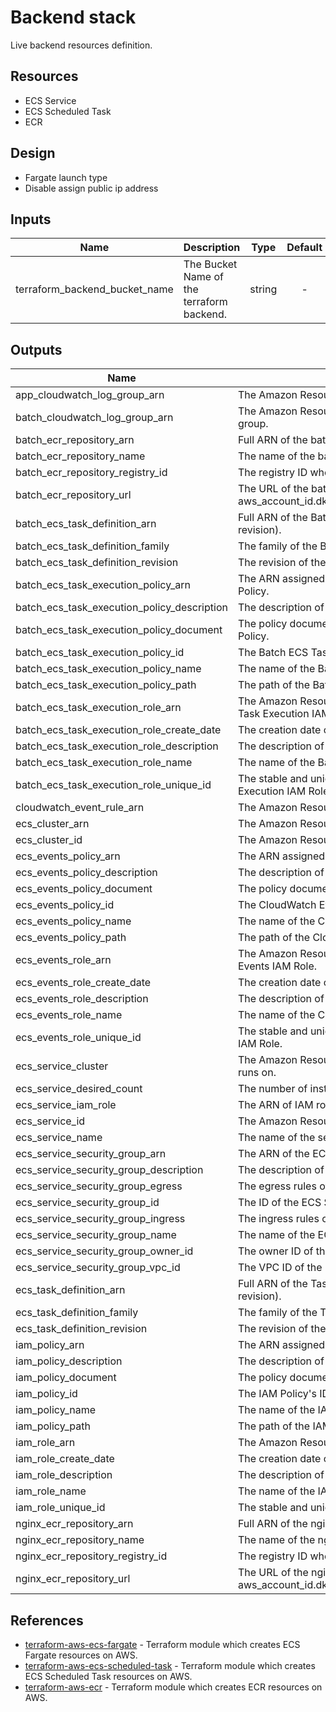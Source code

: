 # Backend stack

Live backend resources definition.

## Resources

- ECS Service
- ECS Scheduled Task
- ECR

## Design

- Fargate launch type
- Disable assign public ip address

## Inputs

| Name                          | Description                               |  Type  | Default | Required |
| ----------------------------- | ----------------------------------------- | :----: | :-----: | :------: |
| terraform_backend_bucket_name | The Bucket Name of the terraform backend. | string |    -    |   yes    |

## Outputs

| Name                                        | Description                                                                                              |
| ------------------------------------------- | -------------------------------------------------------------------------------------------------------- |
| app_cloudwatch_log_group_arn                | The Amazon Resource Name (ARN) specifying the app log group.                                             |
| batch_cloudwatch_log_group_arn              | The Amazon Resource Name (ARN) specifying the batch log group.                                           |
| batch_ecr_repository_arn                    | Full ARN of the batch repository.                                                                        |
| batch_ecr_repository_name                   | The name of the batch repository.                                                                        |
| batch_ecr_repository_registry_id            | The registry ID where the batch repository was created.                                                  |
| batch_ecr_repository_url                    | The URL of the batch repository (in the form aws_account_id.dkr.ecr.region.amazonaws.com/repositoryName) |
| batch_ecs_task_definition_arn               | Full ARN of the Batch Task Definition (including both family and revision).                              |
| batch_ecs_task_definition_family            | The family of the Batch Task Definition.                                                                 |
| batch_ecs_task_definition_revision          | The revision of the Batch Task in a particular family.                                                   |
| batch_ecs_task_execution_policy_arn         | The ARN assigned by AWS to this Batch ECS Task Execution IAM Policy.                                     |
| batch_ecs_task_execution_policy_description | The description of the Batch ECS Task Execution IAM Policy.                                              |
| batch_ecs_task_execution_policy_document    | The policy document of the Batch ECS Task Execution IAM Policy.                                          |
| batch_ecs_task_execution_policy_id          | The Batch ECS Task Execution IAM Policy's ID.                                                            |
| batch_ecs_task_execution_policy_name        | The name of the Batch ECS Task Execution IAM Policy.                                                     |
| batch_ecs_task_execution_policy_path        | The path of the Batch ECS Task Execution IAM Policy.                                                     |
| batch_ecs_task_execution_role_arn           | The Amazon Resource Name (ARN) specifying the Batch ECS Task Execution IAM Role.                         |
| batch_ecs_task_execution_role_create_date   | The creation date of the Batch ECS Task Execution IAM Role.                                              |
| batch_ecs_task_execution_role_description   | The description of the Batch ECS Task Execution IAM Role.                                                |
| batch_ecs_task_execution_role_name          | The name of the Batch ECS Task Execution IAM Role.                                                       |
| batch_ecs_task_execution_role_unique_id     | The stable and unique string identifying the Batch ECS Task Execution IAM Role.                          |
| cloudwatch_event_rule_arn                   | The Amazon Resource Name (ARN) of the rule.                                                              |
| ecs_cluster_arn                             | The Amazon Resource Name (ARN) that identifies the cluster.                                              |
| ecs_cluster_id                              | The Amazon Resource Name (ARN) that identifies the cluster.                                              |
| ecs_events_policy_arn                       | The ARN assigned by AWS to this CloudWatch Events IAM Policy.                                            |
| ecs_events_policy_description               | The description of the CloudWatch Events IAM Policy.                                                     |
| ecs_events_policy_document                  | The policy document of the CloudWatch Events IAM Policy.                                                 |
| ecs_events_policy_id                        | The CloudWatch Events IAM Policy's ID.                                                                   |
| ecs_events_policy_name                      | The name of the CloudWatch Events IAM Policy.                                                            |
| ecs_events_policy_path                      | The path of the CloudWatch Events IAM Policy.                                                            |
| ecs_events_role_arn                         | The Amazon Resource Name (ARN) specifying the CloudWatch Events IAM Role.                                |
| ecs_events_role_create_date                 | The creation date of the IAM Role.                                                                       |
| ecs_events_role_description                 | The description of the CloudWatch Events IAM Role.                                                       |
| ecs_events_role_name                        | The name of the CloudWatch Events IAM Role.                                                              |
| ecs_events_role_unique_id                   | The stable and unique string identifying the CloudWatch Events IAM Role.                                 |
| ecs_service_cluster                         | The Amazon Resource Name (ARN) of cluster which the service runs on.                                     |
| ecs_service_desired_count                   | The number of instances of the task definition.                                                          |
| ecs_service_iam_role                        | The ARN of IAM role used for ELB.                                                                        |
| ecs_service_id                              | The Amazon Resource Name (ARN) that identifies the service.                                              |
| ecs_service_name                            | The name of the service.                                                                                 |
| ecs_service_security_group_arn              | The ARN of the ECS Service security group.                                                               |
| ecs_service_security_group_description      | The description of the ECS Service security group.                                                       |
| ecs_service_security_group_egress           | The egress rules of the ECS Service security group.                                                      |
| ecs_service_security_group_id               | The ID of the ECS Service security group.                                                                |
| ecs_service_security_group_ingress          | The ingress rules of the ECS Service security group.                                                     |
| ecs_service_security_group_name             | The name of the ECS Service security group.                                                              |
| ecs_service_security_group_owner_id         | The owner ID of the ECS Service security group.                                                          |
| ecs_service_security_group_vpc_id           | The VPC ID of the ECS Service security group.                                                            |
| ecs_task_definition_arn                     | Full ARN of the Task Definition (including both family and revision).                                    |
| ecs_task_definition_family                  | The family of the Task Definition.                                                                       |
| ecs_task_definition_revision                | The revision of the task in a particular family.                                                         |
| iam_policy_arn                              | The ARN assigned by AWS to this IAM Policy.                                                              |
| iam_policy_description                      | The description of the IAM Policy.                                                                       |
| iam_policy_document                         | The policy document of the IAM Policy.                                                                   |
| iam_policy_id                               | The IAM Policy's ID.                                                                                     |
| iam_policy_name                             | The name of the IAM Policy.                                                                              |
| iam_policy_path                             | The path of the IAM Policy.                                                                              |
| iam_role_arn                                | The Amazon Resource Name (ARN) specifying the IAM Role.                                                  |
| iam_role_create_date                        | The creation date of the IAM Role.                                                                       |
| iam_role_description                        | The description of the IAM Role.                                                                         |
| iam_role_name                               | The name of the IAM Role.                                                                                |
| iam_role_unique_id                          | The stable and unique string identifying the IAM Role.                                                   |
| nginx_ecr_repository_arn                    | Full ARN of the nginx repository.                                                                        |
| nginx_ecr_repository_name                   | The name of the nginx repository.                                                                        |
| nginx_ecr_repository_registry_id            | The registry ID where the nginx repository was created.                                                  |
| nginx_ecr_repository_url                    | The URL of the nginx repository (in the form aws_account_id.dkr.ecr.region.amazonaws.com/repositoryName) |

## References

- [terraform-aws-ecs-fargate](https://github.com/tmknom/terraform-aws-ecs-fargate) - Terraform module which creates ECS Fargate resources on AWS.
- [terraform-aws-ecs-scheduled-task](https://github.com/tmknom/terraform-aws-ecs-scheduled-task) - Terraform module which creates ECS Scheduled Task resources on AWS.
- [terraform-aws-ecr](https://github.com/tmknom/terraform-aws-ecr) - Terraform module which creates ECR resources on AWS.
